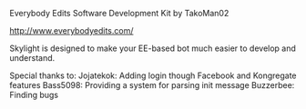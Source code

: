 Everybody Edits Software Development Kit by TakoMan02

http://www.everybodyedits.com/

Skylight is designed to make your EE-based bot much easier to develop and understand.

Special thanks to:
Jojatekok: Adding login though Facebook and Kongregate features
Bass5098: Providing a system for parsing init message
Buzzerbee: Finding bugs